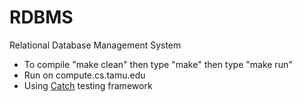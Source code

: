 # RDBMS
Relational Database Management System

  * To compile "make clean" then type "make" then type "make run"
  * Run on compute.cs.tamu.edu
  * Using [Catch](https://github.com/philsquared/Catch) testing framework
